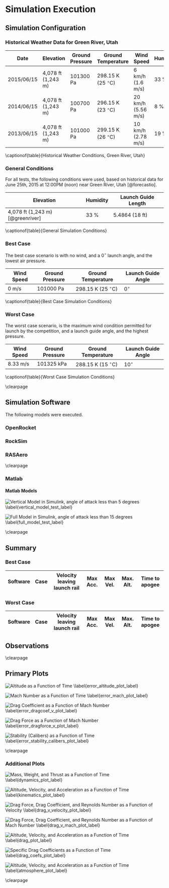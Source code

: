 # Simulation Execution

## Simulation Configuration

### Historical Weather Data for Green River, Utah

| Date       | Elevation          | Ground Pressure | Ground Temperature      | Wind Speed         | Humidity |
| ---        | ---                | ---             | ---                     | ---                | ---      |
| 2015/06/15 | 4,078 ft (1,243 m) | 101300 Pa       | 298.15 K (25 $^\circ$C) | 6 km/h (1.6 m/s)   | 33 %     |
| 2014/06/15 | 4,078 ft (1,243 m) | 100700 Pa       | 296.15 K (23 $^\circ$C) | 20 km/h (5.56 m/s) | 8 %      |
| 2013/06/15 | 4,078 ft (1,243 m) | 101000 Pa       | 299.15 K (26 $^\circ$C) | 10 km/h (2.78 m/s) | 19 %     |

\captionof{table}{Historical Weather Conditions, Green River, Utah}

### General Conditions 

For all tests, the following conditions were used, based on historical data for June 25th, 2015 at 12:00PM (noon) near Green River, Utah [@forecastio].

| Elevation                        | Humidity | Launch Guide Length |
| ---                              | ---      | ---                 |
| 4,078 ft (1,243 m) [@greenriver] | 33 %     | 5.4864 (18 ft)      |

\captionof{table}{General Simulation Conditions}

### Best Case

The best case scenario is with no wind, and a 0$^\circ$ launch angle, and the lowest air pressure.

| Wind Speed | Ground Pressure | Ground Temperature      | Launch Guide Angle | 
| ---        | ---             | ---                     | ---                |
| 0 m/s      | 101000 Pa       | 298.15 K (25 $^\circ$C) | 0$^\circ$          |

\captionof{table}{Best Case Simulation Conditions}

### Worst Case

The worst case scenario, is the maximum wind condition permitted for launch by the competition, and a launch guide angle, and the highest pressure.

| Wind Speed | Ground Pressure | Ground Temperature      | Launch Guide Angle |
| ---        | ---             | ---                     | ---                |
| 8.33 m/s   | 101325 kPa      | 288.15 K (15 $^\circ$C) | 10$^\circ$         |

\captionof{table}{Worst Case Simulation Conditions}

\clearpage

## Simulation Software

The following models were executed.

### OpenRocket

### RockSim

### RASAero

\clearpage

### Matlab

#### Matlab Models

[vertical_model_test]: images/vertical_model.png "" 
![Vertical Model in Simulink, angle of attack less than 5 degrees \label{vertical_model_test_label}][vertical_model_test] 

[full_model_test]: images/rocket_model.png "" 
![Full Model in Simulink, angle of attack less than 15 degrees \label{full_model_test_label}][full_model_test] 

\clearpage

## Summary

### Best Case

| Software | Case | Velocity leaving launch rail | Max Acc. | Max Vel. | Max. Alt. | Time to apogee |
| ---      | ---  | ---                          | ---      | ---      | ---       | ---            |

### Worst Case

| Software | Case | Velocity leaving launch rail | Max Acc. | Max Vel. | Max. Alt. | Time to apogee |
| ---      | ---  | ---                          | ---      | ---      | ---       | ---            |

## Observations

\clearpage

## Primary Plots

[error_altitude_plot]: images/plots/error_altitude_plot.png "" 
![Altitude as a Function of Time \label{error_altitude_plot_label}][error_altitude_plot] 

[error_mach_plot]: images/plots/error_mach_plot.png "" 
![Mach Number as a Function of Time \label{error_mach_plot_label}][error_mach_plot] 

[error_dragcoef_plot]: images/plots/error_dragcoef_v_mach_plot.png "" 
![Drag Coefficient as a Function of Mach Number \label{error_dragcoef_v_plot_label}][error_dragcoef_plot] 

[error_dragforce_plot]: images/plots/error_dragforce_plot.png "" 
![Drag Force as a Function of Mach Number \label{error_dragforce_v_plot_label}][error_dragforce_plot] 

[error_stability_calibers_plot]: images/plots/error_stability_calibers_plot.png "" 
![Stability (Calibers) as a Function of Time \label{error_stability_calibers_plot_label}][error_stability_calibers_plot] 

\clearpage

### Additional Plots

[dynamics_plot]: images/plots/dynamics_plot.png "" 
![Mass, Weight, and Thrust as a Function of Time \label{dynamics_plot_label}][dynamics_plot] 

[kinematics_plot]: images/plots/kinematics_plot.png "" 
![Altitude, Velocity, and Acceleration as a Function of Time \label{kinematics_plot_label}][kinematics_plot] 

[drag_v_velocity_plot]: images/plots/drag_v_velocity_plot.png "" 
![Drag Force, Drag Coefficient, and Reynolds Number as a Function of Velocity \label{drag_v_velocity_plot_label}][drag_v_velocity_plot] 

[drag_v_mach_plot]: images/plots/drag_v_mach.png "" 
![Drag Force, Drag Coefficient, and Reynolds Number as a Function of Mach Number \label{drag_v_mach_plot_label}][drag_v_mach_plot] 

[drag_plot]: images/plots/drag_plot.png "" 
![Altitude, Velocity, and Acceleration as a Function of Time \label{drag_plot_label}][drag_plot] 

[drag_coefs_plot]: images/plots/drag_coefficients.png "" 
![Specific Drag Coefficients as a Function of Time \label{drag_coefs_plot_label}][drag_coefs_plot] 

[atmosphere_plot]: images/plots/atmosphere_plot.png "" 
![Altitude, Velocity, and Acceleration as a Function of Time \label{atmosphere_plot_label}][atmosphere_plot] 


\clearpage
